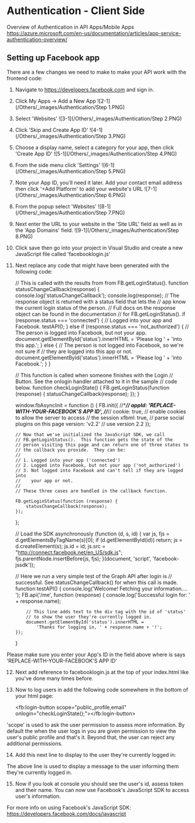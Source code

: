# Authentication - Client Side

Overview of Authentication in API Apps/Mobile Apps https://azure.microsoft.com/en-us/documentation/articles/app-service-authentication-overview/ 

## Setting up Facebook app

There are a few changes we need to make to make your API work with the frontend code:

1. Navigate to https://developers.facebook.com and sign in. 

2. Click My Apps -> Add a New App
![2-1](/Others/_images/Authentication/Step 1.PNG)

3. Select 'Websites'
![3-1](/Others/_images/Authentication/Step 2.PNG)

4. Click 'Skip and Create App ID'
![4-1](/Others/_images/Authentication/Step 3.PNG)

5. Choose a display name, select a category for your app, then click 'Create App ID'
![5-1](/Others/_images/Authentication/Step 4.PNG)

6. From the side menu click 'Settings'
![6-1](/Others/_images/Authentication/Step 5.PNG)

7. Note your App ID, you'll need it later. Add your contact email address then click '+Add Platform' to add your website's URL
![7-1](/Others/_images/Authentication/Step 6.PNG)

8. From the popup select 'Websites'
![8-1](/Others/_images/Authentication/Step 7.PNG)

9. Next enter the URL to your website in the 'Site URL' field as well as in the 'App Domains' field.
![9-1](/Others/_images/Authentication/Step 8.PNG)

10. Click save then go into your project in Visual Studio and create a new JavaScript file called 'facebooklogin.js'

11. Next replace any code that might have been generated with the following code:

	// This is called with the results from from FB.getLoginStatus().
	function statusChangeCallback(response) {
		console.log('statusChangeCallback');
		console.log(response);
		// The response object is returned with a status field that lets the
		// app know the current login status of the person.
		// Full docs on the response object can be found in the documentation
		// for FB.getLoginStatus().
		if (response.status === 'connected') {
			// Logged into your app and Facebook.
			testAPI();
		} else if (response.status === 'not_authorized') {
			// The person is logged into Facebook, but not your app.
			document.getElementById('status').innerHTML = 'Please log ' +
				'into this app.';
		} else {
			// The person is not logged into Facebook, so we're not sure if
			// they are logged into this app or not.
			document.getElementById('status').innerHTML = 'Please log ' +
				'into Facebook.';
		}
	}

	// This function is called when someone finishes with the Login
	// Button.  See the onlogin handler attached to it in the sample
	// code below.
	function checkLoginState() {
		FB.getLoginStatus(function (response) {
			statusChangeCallback(response);
		});
	}

	window.fbAsyncInit = function () {
		FB.init({
			//******************************************************************************//
			appId: 'REPLACE-WITH-YOUR-FACEBOOK'S APP ID',
			//*****************************************************************************//
			cookie: true,  // enable cookies to allow the server to access 
			// the session
			xfbml: true,  // parse social plugins on this page
			version: 'v2.2' // use version 2.2
		});

		// Now that we've initialized the JavaScript SDK, we call 
		// FB.getLoginStatus().  This function gets the state of the
		// person visiting this page and can return one of three states to
		// the callback you provide.  They can be:
		//
		// 1. Logged into your app ('connected')
		// 2. Logged into Facebook, but not your app ('not_authorized')
		// 3. Not logged into Facebook and can't tell if they are logged into
		//    your app or not.
		//
		// These three cases are handled in the callback function.

		FB.getLoginStatus(function (response) {
			statusChangeCallback(response);
		});

	};

	// Load the SDK asynchronously
	(function (d, s, id) {
		var js, fjs = d.getElementsByTagName(s)[0];
		if (d.getElementById(id)) return;
		js = d.createElement(s); js.id = id;
		js.src = "http://connect.facebook.net/en_US/sdk.js";
		fjs.parentNode.insertBefore(js, fjs);
	}(document, 'script', 'facebook-jssdk'));

	// Here we run a very simple test of the Graph API after login is
	// successful.  See statusChangeCallback() for when this call is made.
	function testAPI() {
		console.log('Welcome!  Fetching your information.... ');
		FB.api('/me', function (response) {
			console.log('Successful login for: ' + response.name);
			
			// This line adds text to the div tag with the id of 'status'
			// to show the user they're currently logged in.
			document.getElementById('status').innerHTML =
				'Thanks for logging in, ' + response.name + '!';
		});
	}
	
Please make sure you enter your App's ID in the field above where is says 'REPLACE-WITH-YOUR-FACEBOOK'S APP ID'

12. Next add reference to facebooklogin.js at the top of your index.html like you've done many times before.

13. Now to log users in add the following code somewhere in the bottom of your html page:

	<fb:login-button scope="public_profile,email" onlogin="checkLoginState();"></fb:login-button>
	
'scope' is used to ask the user permission to assess more information. By default the when the user logs in you are given permission to view the user's public profile and that's it.
Beyond that, the user can reject any additional permissions. 
	
14. Add this next line to display to the user they're currently logged in:

	<div id="status"></div>
	
The above line is used to display a message to the user informing them they're currently logged in.

15. Now if you look at console you should see the user's id, assess token and their name. You can now use Facebook's JavaScript SDK to access user's information.

For more info on using Facebook's JavaScript SDK: https://developers.facebook.com/docs/javascript